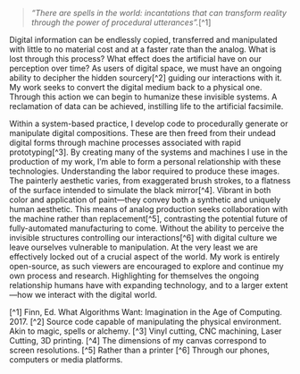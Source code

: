 > *“There are spells in the world: incantations that can transform reality through the power of procedural utterances”.*[^1]

Digital information can be endlessly copied, transferred and manipulated with little to no material cost and at a faster rate than the analog. What is lost through this process? What effect does the artificial have on our perception over time? As users of digital space, we must have an ongoing ability to decipher the hidden sourcery[^2] guiding our interactions with it. My work seeks to convert the digital medium back to a physical one. Through this action we can begin to humanize these invisible systems. A reclamation of data can be achieved, instilling life to the artificial facsimile.

Within a system-based practice, I develop code to procedurally generate or manipulate digital compositions. These are then freed from their undead digital forms through machine processes associated with rapid prototyping[^3]. By creating many of the systems and machines I use in the production of my work, I’m able to form a personal relationship with these technologies. Understanding the labor required to produce these images. The painterly aesthetic varies, from exaggerated brush strokes, to a flatness of the surface intended to simulate the black mirror[^4]. Vibrant in both color and application of paint—they convey both a synthetic and uniquely human aesthetic. This means of analog production seeks collaboration with the machine rather than replacement[^5], contrasting the potential future of fully-automated manufacturing to come. Without the ability to perceive the invisible structures controlling our interactions[^6] with digital culture we leave ourselves vulnerable to manipulation. At the very least we are effectively locked out of a crucial aspect of the world. My work is entirely open-source, as such viewers are encouraged to explore and continue my own process and research. Highlighting for themselves the ongoing relationship humans have with expanding technology, and to a larger extent—how we interact with the digital world.

[^1] Finn, Ed. What Algorithms Want: Imagination in the Age of Computing. 2017. 
[^2] Source code capable of manipulating the physical environment. Akin to magic, spells or alchemy.
[^3] Vinyl cutting, CNC machining, Laser Cutting, 3D printing.
[^4] The dimensions of my canvas correspond to screen resolutions. 
[^5] Rather than a printer
[^6] Through our phones, computers or media platforms. 
